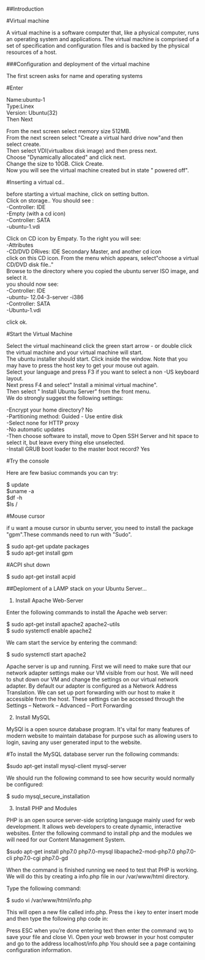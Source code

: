 ##Introduction

#Virtual machine

A virtual machine is a software computer that, like a physical computer, runs an operating system and applications. The virtual machine is comprised of a set of specification and configuration files and is backed by the physical resources of a host.

###Configuration and deployment of the virtual machine

The first screen asks for name and operating systems

#Enter 

  Name:ubuntu-1  
  Type:Linex  
  Version: Ubuntu(32)  
  Then Next
  
From the next screen select memory size 512MB.  
From the next screen select "Create a virtual hard drive now"and then select create.  
Then select VDI(virtualbox disk image) and then press next.  
Choose  "Dynamically allocated" and click next.  
Change the size to 10GB. Click Create.  
Now you will see the virtual machine created but in state " powered off".  

#Inserting a virtual cd..  

before starting a virtual machine, click on setting button.  
Click on storage..
You should see :  
-Controller: IDE    
-Empty (with a cd icon)  
-Controller: SATA  
-ubuntu-1.vdi  

Click on CD icon by Empaty. To the right you will see:  
-Attributes  
-CD/DVD DRives: IDE Secondary Master, and another cd icon  
click on this CD icon. From the menu which appears, select"choose a virtual CD/DVD disk file.."  
Browse to the directory where you copied the ubuntu server ISO image, and select it.  
you should now see:  
-Controller: IDE  
-ubuntu- 12.04-3-server -i386  
-Controller: SATA  
-Ubuntu-1.vdi  

click ok.  

#Start the Virtual Machine  

Select the virtual machineand click the green start arrow - or double click the virtual machine and your virtual machine will start.  
The ubuntu installer should start. Click inside the window. Note that you may have to press the host key to get your mouse out again.  
Select your language and press F3 if you want to select a non -US keyboard layout.  
Next press F4 and select" Install a minimal virtual machine".  
Then select " Install Ubuntu Server" from the front menu.  
We do strongly suggest the following settings:  

-Encrypt your home directory? No  
-Partitioning method: Guided - Use entire disk  
-Select none for HTTP proxy  
-No automatic updates  
-Then choose software to install, move to Open SSH Server and hit space to select it, but leave every thing else unselected.  
-Install GRUB boot loader to the master boot record? Yes  

#Try the console  

Here are few basiuc commands you can try:  

$ update  
$uname -a  
$df -h  
$ls /  

#Mouse cursor  

if u want a mouse cursor in ubuntu server, you need to install the package "gpm".These commands need to run with "Sudo".  

$ sudo apt-get update packages  
$ sudo apt-get install gpm  

#ACPI shut down  

$ sudo apt-get install acpid  

##Deploment of a LAMP stack on your Ubuntu Server...   

1. Install Apache Web-Server 

Enter the following commands to install the Apache web server:  

$ sudo apt-get install apache2 apache2-utils  
$ sudo systemctl enable apache2  

We cam start the service by entering the command:  

$ sudo systemctl start apache2  

Apache server is up and running. First we will need to make sure that our
network adapter settings make our VM visible from our host. We will need to shut down our VM and
change the settings on our virtual network adapter. By default our adapter is configured as a
Network Address Translation. We can set up port forwarding with our host to make it accessible
from the host. These settings can be accessed through the Settings – Network – Advanced – Port
Forwarding

2. Install MySQL  

MySQl is a open source database program. It's vital for many features of modern website to maintain database for purpose such as allowing users to login, saving any user generated input to the website.  

#To install the MySQL database server run the following commands:  

$sudo apt-get install mysql-client mysql-server 

We should run the following command to see how security would normally be configured:  

$ sudo mysql_secure_installation  

3. Install PHP and Modules  

PHP is an open source server-side scripting language mainly used for web development. It allows
web developers to create dynamic, interactive websites. Enter the following command to install php
and the modules we will need for our Content Management System.  

$sudo apt-get install php7.0 php7.0-mysql libapache2-mod-php7.0 php7.0-cli php7.0-cgi php7.0-gd  

When the command is finished running we need to test that PHP is working. We will do this by
creating a info.php file in our /var/www/html directory.  

Type the following command:  

$ sudo vi /var/www/html/info.php  

This will open a new file called info.php. Press the i key to enter insert mode and then type the
following php code in:  

<?php
phpinfo();
?>  

Press ESC when you’re done entering text then enter the command :wq to save your file and close Vi.
Open your web browser in your host computer and go to the address localhost/info.php You should
see a page containing configuration information.














